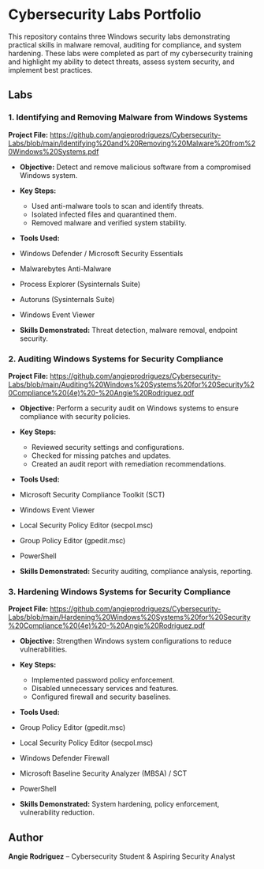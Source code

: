 # Cybersecurity Labs Portfolio

This repository contains three Windows security labs demonstrating practical skills in malware removal, auditing for compliance, and system hardening. These labs were completed as part of my cybersecurity training and highlight my ability to detect threats, assess system security, and implement best practices.

## Labs

### 1. Identifying and Removing Malware from Windows Systems 

**Project File:** https://github.com/angieprodriguezs/Cybersecurity-Labs/blob/main/Identifying%20and%20Removing%20Malware%20from%20Windows%20Systems.pdf

- **Objective:** Detect and remove malicious software from a compromised Windows system.
  
- **Key Steps:**
  - Used anti-malware tools to scan and identify threats.
  - Isolated infected files and quarantined them.
  - Removed malware and verified system stability.

- **Tools Used:**  
- Windows Defender / Microsoft Security Essentials  
- Malwarebytes Anti-Malware  
- Process Explorer (Sysinternals Suite)  
- Autoruns (Sysinternals Suite)  
- Windows Event Viewer
  
- **Skills Demonstrated:** Threat detection, malware removal, endpoint security.

### 2. Auditing Windows Systems for Security Compliance 

**Project File:** https://github.com/angieprodriguezs/Cybersecurity-Labs/blob/main/Auditing%20Windows%20Systems%20for%20Security%20Compliance%20(4e)%20-%20Angie%20Rodriguez.pdf

- **Objective:** Perform a security audit on Windows systems to ensure compliance with security policies.
  
- **Key Steps:**
  - Reviewed security settings and configurations.
  - Checked for missing patches and updates.
  - Created an audit report with remediation recommendations.

- **Tools Used:**  
- Microsoft Security Compliance Toolkit (SCT)  
- Windows Event Viewer  
- Local Security Policy Editor (secpol.msc)  
- Group Policy Editor (gpedit.msc)  
- PowerShell
  
- **Skills Demonstrated:** Security auditing, compliance analysis, reporting.

### 3. Hardening Windows Systems for Security Compliance

**Project File:** https://github.com/angieprodriguezs/Cybersecurity-Labs/blob/main/Hardening%20Windows%20Systems%20for%20Security%20Compliance%20(4e)%20-%20Angie%20Rodriguez.pdf

- **Objective:** Strengthen Windows system configurations to reduce vulnerabilities.
  
- **Key Steps:**
  - Implemented password policy enforcement.
  - Disabled unnecessary services and features.
  - Configured firewall and security baselines.
    
- **Tools Used:**  
- Group Policy Editor (gpedit.msc)  
- Local Security Policy Editor (secpol.msc)  
- Windows Defender Firewall  
- Microsoft Baseline Security Analyzer (MBSA) / SCT  
- PowerShell

- **Skills Demonstrated:** System hardening, policy enforcement, vulnerability reduction.


## Author
**Angie Rodriguez** – Cybersecurity Student & Aspiring Security Analyst
